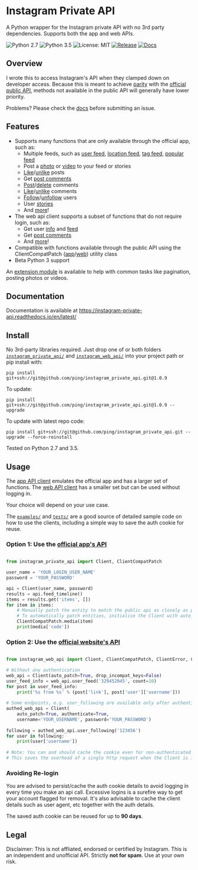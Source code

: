 # Instagram Private API

A Python wrapper for the Instagram private API with no 3rd party dependencies. Supports both the app and web APIs.

![Python 2.7](https://img.shields.io/badge/Python-2.7-green.svg)
![Python 3.5](https://img.shields.io/badge/Python-3.5-green.svg)
![License: MIT](https://img.shields.io/badge/license-MIT_License-blue.svg)
[![Release](https://img.shields.io/badge/release-v1.0.9-orange.svg)](https://github.com/ping/instagram_private_api/releases)
[![Docs](https://img.shields.io/badge/docs-readthedocs.io-ff4980.svg)](https://instagram-private-api.readthedocs.io/en/latest/)

## Overview

I wrote this to access Instagram's API when they clamped down on developer access. Because this is meant to achieve [parity](COMPAT.md) with the [official public API](https://www.instagram.com/developer/endpoints/), methods not available in the public API will generally have lower priority.

Problems? Please check the [docs](https://instagram-private-api.readthedocs.io/en/latest/) before submitting an issue.

## Features

- Supports many functions that are only available through the official app, such as:
    * Multiple feeds, such as [user feed](https://instagram-private-api.readthedocs.io/en/latest/api.html#instagram_private_api.Client.user_feed), [location feed](https://instagram-private-api.readthedocs.io/en/latest/api.html#instagram_private_api.Client.feed_location), [tag feed](https://instagram-private-api.readthedocs.io/en/latest/api.html#instagram_private_api.Client.feed_tag), [popular feed](https://instagram-private-api.readthedocs.io/en/latest/api.html#instagram_private_api.Client.feed_popular)
    * Post a [photo](https://instagram-private-api.readthedocs.io/en/latest/api.html#instagram_private_api.Client.friendships_destroy) or [video](https://instagram-private-api.readthedocs.io/en/latest/api.html#instagram_private_api.Client.post_video) to your feed or stories
    * [Like](https://instagram-private-api.readthedocs.io/en/latest/api.html#instagram_private_api.Client.comment_like)/[unlike](https://instagram-private-api.readthedocs.io/en/latest/api.html#instagram_private_api.Client.comment_unlike) posts
    * Get [post comments](https://instagram-private-api.readthedocs.io/en/latest/api.html#instagram_private_api.Client.media_comments)
    * [Post](https://instagram-private-api.readthedocs.io/en/latest/api.html#instagram_private_api.Client.post_comment)/[delete](https://instagram-private-api.readthedocs.io/en/latest/api.html#instagram_web_api.Client.delete_comment) comments
    * [Like](https://instagram-private-api.readthedocs.io/en/latest/api.html#instagram_private_api.Client.comment_like)/[unlike](https://instagram-private-api.readthedocs.io/en/latest/api.html#instagram_private_api.Client.comment_unlike) comments
    * [Follow](https://instagram-private-api.readthedocs.io/en/latest/api.html#instagram_private_api.Client.friendships_create)/[unfollow](https://instagram-private-api.readthedocs.io/en/latest/api.html#instagram_private_api.Client.friendships_destroy) users
    * User [stories](https://instagram-private-api.readthedocs.io/en/latest/api.html#instagram_private_api.Client.user_story_feed)
    * And [more](https://instagram-private-api.readthedocs.io/en/latest/api.html#instagram_private_api.Client)!
- The web api client supports a subset of functions that do not require login, such as:
    * Get user [info](https://instagram-private-api.readthedocs.io/en/latest/api.html#instagram_web_api.Client.user_info) and [feed](https://instagram-private-api.readthedocs.io/en/latest/api.html#instagram_web_api.Client.user_feed)
    * Get [post comments](https://instagram-private-api.readthedocs.io/en/latest/api.html#instagram_web_api.Client.media_comments)
    * And [more](https://instagram-private-api.readthedocs.io/en/latest/api.html#instagram_web_api.Client)!
- Compatible with functions available through the public API using the ClientCompatPatch ([app](https://instagram-private-api.readthedocs.io/en/latest/api.html#instagram_private_api.ClientCompatPatch)/[web](https://instagram-private-api.readthedocs.io/en/latest/api.html#instagram_web_api.ClientCompatPatch)) utility class
- Beta Python 3 support

An [extension module](https://github.com/ping/instagram_private_api_extensions) is available to help with common tasks like pagination, posting photos or videos.

## Documentation

Documentation is available at https://instagram-private-api.readthedocs.io/en/latest/

## Install

No 3rd-party libraries required. Just drop one of or both folders [``instagram_private_api/``](instagram_private_api/) and [``instagram_web_api/``](instagram_web_api/) into your project path or pip install with:

``pip install git+ssh://git@github.com/ping/instagram_private_api.git@1.0.9``

To update:

``pip install git+ssh://git@github.com/ping/instagram_private_api.git@1.0.9 --upgrade``

To update with latest repo code:

``pip install git+ssh://git@github.com/ping/instagram_private_api.git --upgrade --force-reinstall``

Tested on Python 2.7 and 3.5.

## Usage
The [app API client](instagram_private_api/) emulates the official app and has a larger set of functions. The [web API client](instagram_web_api/) has a smaller set but can be used without logging in.

Your choice will depend on your use case.

The [``examples/``](examples/) and [``tests/``](tests/) are a good source of detailed sample code on how to use the clients, including a simple way to save the auth cookie for reuse.

### Option 1: Use the [official app's API](instagram_private_api/)

```python

from instagram_private_api import Client, ClientCompatPatch

user_name = 'YOUR_LOGIN_USER_NAME'
password = 'YOUR_PASSWORD'

api = Client(user_name, password)
results = api.feed_timeline()
items = results.get('items', [])
for item in items:
    # Manually patch the entity to match the public api as closely as possible, optional
    # To automatically patch entities, initialise the Client with auto_patch=True
    ClientCompatPatch.media(item)
    print(media['code'])
```


### Option 2: Use the [official website's API](instagram_web_api/)

```python

from instagram_web_api import Client, ClientCompatPatch, ClientError, ClientLoginError

# Without any authentication
web_api = Client(auto_patch=True, drop_incompat_keys=False)
user_feed_info = web_api.user_feed('329452045', count=10)
for post in user_feed_info:
    print('%s from %s' % (post['link'], post['user']['username']))
    
# Some endpoints, e.g. user_following are available only after authentication
authed_web_api = Client(
    auto_patch=True, authenticate=True,
    username='YOUR_USERNAME', password='YOUR_PASSWORD')
    
following = authed_web_api.user_following('123456')
for user in following:
    print(user['username'])
    
# Note: You can and should cache the cookie even for non-authenticated sessions.
# This saves the overhead of a single http request when the Client is initialised.    
```

### Avoiding Re-login
You are advised to persist/cache the auth cookie details to avoid logging in every time you make an api call. Excessive logins is a surefire way to get your account flagged for removal. It's also advisable to cache the client details such as user agent, etc together with the auth details.

The saved auth cookie can be reused for up to **90 days**.

## Legal

Disclaimer: This is not affliated, endorsed or certified by Instagram. This is an independent and unofficial API. Strictly **not for spam**. Use at your own risk.
